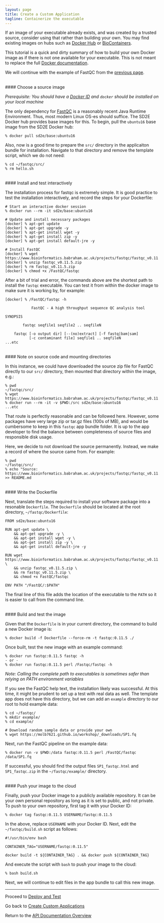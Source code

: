 ```yaml
---
layout: page
title: Create a Custom Application
tagline: Containerize the executable
---
```


If an image of your executable already exists, and was created by a trusted source,
consider using that rather than building your own. You may find existing images
on hubs such as
[Docker Hub](https://hub.docker.com/) or
[BioContainers](https://biocontainers.pro/registry/).

This tutorial is a quick and dirty summary of how to build your own Docker image
as if there is not one available for your executable. This is not meant to replace
the full [Docker documentation](https://docs.docker.com/develop/).

We will continue with the example of FastQC from the
[previous page](03.old_create_app_01.md).

<br>
#### Choose a source image

*Prerequisite: You should have a [Docker ID](https://hub.docker.com) and
`docker` should be installed on your local machine*

The only dependency for [FastQC](https://www.bioinformatics.babraham.ac.uk/projects/fastqc/)
is a reasonably recent Java Runtime Environment.
Thus, most modern Linux OS-es should suffice. The SD2E Docker hub provides base
images for this. To begin, pull the `ubuntu16` base image from the SD2E Docker hub:
```
% docker pull sd2e/base:ubuntu16
```

Also, now is a good time to prepare the `src/` directory in the applicaiton
bundle for installation. Navigate to that directory and remove the template
script, which we do not need:
```
% cd ~/fastqc/src/
% rm hello.sh
```

<br>
#### Install and test interactively


The installation process for fastqc is extremely simple. It is good practice to
test the installation interactively, and record the steps for your Dockerfile:
```
# Start an interactive docker session
% docker run --rm -it sd2e/base:ubuntu16

# Update and install necessary packages
[docker] % apt-get update
[docker] % apt-get upgrade -y
[docker] % apt-get install wget -y
[docker] % apt-get install zip -y
[docker] % apt-get install default-jre -y

# Install FastQC
[docker] % wget https://www.bioinformatics.babraham.ac.uk/projects/fastqc/fastqc_v0.11.5.zip
[docker] % unzip fastqc_v0.11.5.zip
[docker] % rm fastqc_v0.11.5.zip
[docker] % chmod +x /FastQC/fastqc
```

After a bit of trial and error, the commands above are
the shortest path to install the `fastqc` executable. You can test it from within
the docker image to make sure it is working by, for example:
```
[docker] % /FastQC/fastqc -h

            FastQC - A high throughput sequence QC analysis tool

SYNOPSIS

        fastqc seqfile1 seqfile2 .. seqfileN

    fastqc [-o output dir] [--(no)extract] [-f fastq|bam|sam]
           [-c contaminant file] seqfile1 .. seqfileN
...etc
```

<br>
#### Note on source code and mounting directories

In this instance, we could have downloaded the source zip file for FastQC directly
to our `src/` directory, then mounted that directory within the image, e.g.:
```
% pwd
~/fastqc/src/
% wget https://www.bioinformatics.babraham.ac.uk/projects/fastqc/fastqc_v0.11.5.zip
% docker run --rm -it -v $PWD:/src sd2e/base:ubuntu16
...etc
```
That route is perfectly reasonable and can be followed here. However, some packages
have very large zip or tar.gz files (100s of MB), and would be cumbersome to keep
in this `fastqc` app bundle folder. It is up to the app developer to find the balance
between completeness of source files and responsible disk usage.

Here, we decide to not download the source permanently. Instead, we make a
record of where the source came from. For example:
```
% pwd
~/fastqc/src/
% echo "Source: https://www.bioinformatics.babraham.ac.uk/projects/fastqc/fastqc_v0.11.5.zip" >> README.md
```

<br>
#### Write the Dockerfile

Next, translate the steps required to install your software package into a
resonable `Dockerfile`. The `Dockerfile` should be located at the root directory,
`~/fastqc/Dockerfile`:
```
FROM sd2e/base:ubuntu16

RUN apt-get update \
    && apt-get upgrade -y \
    && apt-get install wget -y \
    && apt-get install zip -y \
    && apt-get install default-jre -y

RUN wget https://www.bioinformatics.babraham.ac.uk/projects/fastqc/fastqc_v0.11.5.zip \
    && unzip fastqc_v0.11.5.zip \
    && rm fastqc_v0.11.5.zip \
    && chmod +x FastQC/fastqc

ENV PATH "/FastQC/:$PATH"
```

The final line of this file adds the location of the executable to the `PATH` so
it is easier to call from the command line.

<br>
#### Build and test the image

Given that the `Dockerfile` is in your current directory, the command to build
a new Docker image is:
```
% docker build -f Dockerfile --force-rm -t fastqc:0.11.5 ./
```

Once built, test the new image with an example command:
```
% docker run fastqc:0.11.5 fastqc -h
- or -
% docker run fastqc:0.11.5 perl /Fastqc/fastqc -h
```

*Note: Calling the complete path to executables is sometimes safer than relying
on PATH environment variables*

If you see the FastQC help text, the installation likely was successful.
At this time, it might be prudent to set up a test with real data as well. The
template app does not have this directory, but we can add an `example` directory
to our root to hold example data:
```
% cd ~/fastqc/
% mkdir example/
% cd example/

# Download random sample data or provide your own
% wget https://molb7621.github.io/workshop/_downloads/SP1.fq
```

Next, run the FastQC pipeline on the example data:
```
% docker run -v $PWD:/data fastqc:0.11.5 perl /FastQC/fastqc /data/SP1.fq
```

If successful, you should find the output files `SP1_fastqc.html` and `SP1_fastqc.zip`
in the `~/fastqc/example/` directory.


<br>
#### Push your image to the cloud

Finally, push your Docker image to a publicly available repository. It can be
your own personal repository as long as it is set to public, and not private.
To push to your own repository, first tag it with your Docker ID:
```
% docker tag fastqc:0.11.5 USERNAME/fastqc:0.11.5
```

In the above, replace `USERNAME` with your Docker ID. Next, edit the
`~/fastqc/build.sh` script as follows:
```
#!/usr/bin/env bash

CONTAINER_TAG="USERNAME/fastqc:0.11.5"

docker build -t ${CONTAINER_TAG} . && docker push ${CONTAINER_TAG}
```

And execute the script with `bash` to push your image to the cloud:
```
% bash build.sh
```

Next, we will continue to edit files in the app bundle to call this new image.


---
Proceed to [Deploy and Test](03.create_app_04.md)

Go back to [Create Custom Applications](03.create_app.md)

Return to the [API Documentation Overview](../index.md)
